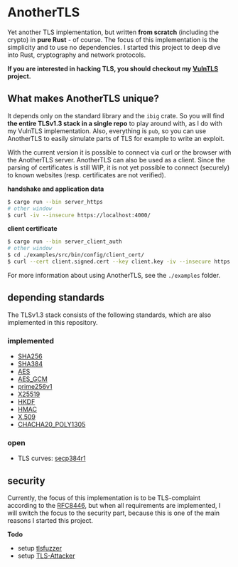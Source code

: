 # AnotherTLS
Yet another TLS implementation, but written **from scratch** (including the
crypto) in **pure Rust** - of course. The focus of this implementation is the
simplicity and to use no dependencies. I started this project to deep dive into
Rust, cryptography and network protocols.

**If you are interested in hacking TLS, you should checkout my
[VulnTLS](https://github.com/otsmr/VulnTLS) project.**

## What makes AnotherTLS unique?
It depends only on the standard library and the `ibig` crate. So you will find
**the entire TLSv1.3 stack in a single repo** to play around with, as I do with
my VulnTLS implementation. Also, everything is `pub`, so you can use AnotherTLS
to easily simulate parts of TLS for example to write an exploit.

With the current version it is possible to connect via curl or the browser with
the AnotherTLS server. AnotherTLS can also be used as a client. Since the
parsing of certificates is still WIP, it is not yet possible to connect
(securely) to known websites (resp. certificates are not verified).


**handshake and application data**
```bash
$ cargo run --bin server_https
# other window
$ curl -iv --insecure https://localhost:4000/
```

**client certificate**
```bash
$ cargo run --bin server_client_auth
# other window
$ cd ./examples/src/bin/config/client_cert/
$ curl --cert client.signed.cert --key client.key -iv --insecure https://localhost:4000/
```

For more information about using AnotherTLS, see the `./examples` folder.


## depending standards
The TLSv1.3 stack consists of the following standards, which are also
implemented in this repository.

### implemented
- [SHA256](https://datatracker.ietf.org/doc/html/rfc6234)
- [SHA384](https://datatracker.ietf.org/doc/html/rfc6234)
- [AES](https://nvlpubs.nist.gov/nistpubs/FIPS/NIST.FIPS.197.pdf)
- [AES_GCM](https://luca-giuzzi.unibs.it/corsi/Support/papers-cryptography/gcm-spec.pdf)
- [prime256v1](https://github.com/starkbank/ecdsa-python/)
- [X25519](https://martin.kleppmann.com/papers/curve25519.pdf)
- [HKDF](https://www.rfc-editor.org/rfc/rfc5869)
- [HMAC](https://www.rfc-editor.org/rfc/rfc2104)
- [X.509](https://www.rfc-editor.org/rfc/rfc5280#section-4.1)
- [CHACHA20_POLY1305](https://datatracker.ietf.org/doc/html/rfc8439)

### open
- TLS curves: [secp384r1]()


## security
Currently, the focus of this implementation is to be TLS-complaint according to
the [RFC8446](https://datatracker.ietf.org/doc/html/rfc8446), but when all
requirements are implemented, I will switch the focus to the security part,
because this is one of the main reasons I started this project.

**Todo**
- setup [tlsfuzzer](https://github.com/tlsfuzzer/tlsfuzzer)
- setup [TLS-Attacker](https://github.com/tls-attacker/TLS-Attacker)

